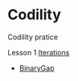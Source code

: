 # Codility
Codility pratice

Lesson 1 <a href ="https://github.com/Eddie02582/Codility/tree/master/Lesson%201"> Iterations</a>
<ul>
    <li><a href ="https://github.com/Eddie02582/Codility/tree/master/Lesson%201/BinaryGap">BinaryGap</a></li>
</ul>